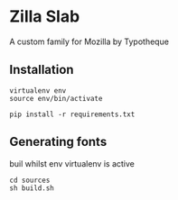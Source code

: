 # Zilla Slab
A custom family for Mozilla by Typotheque


## Installation

```
virtualenv env
source env/bin/activate

pip install -r requirements.txt
```

## Generating fonts

buil whilst env virtualenv is active
```
cd sources
sh build.sh
```